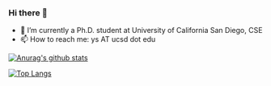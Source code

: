 ### Hi there 👋

- 🔭 I’m currently a Ph.D. student at University of California San Diego, CSE
- 📫 How to reach me: ys AT ucsd dot edu

[![Anurag's github stats](https://github-readme-stats.vercel.app/api?username=lastweek)](https://github.com/anuraghazra/github-readme-stats)

[![Top Langs](https://github-readme-stats.vercel.app/api/top-langs/?username=lastweek)](https://github.com/anuraghazra/github-readme-stats)
